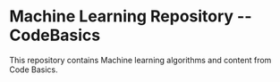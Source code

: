 # Machine Learning Repository -- CodeBasics

This repository contains Machine learning algorithms and content from Code Basics.